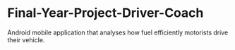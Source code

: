 # Final-Year-Project-Driver-Coach
Android mobile application that analyses how fuel efficiently motorists drive their vehicle.
